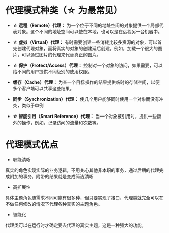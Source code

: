 # 代理模式种类（☆ 为最常见）

* **☆ 远程（Remote）代理：**
为一个位于不同的地址空间的对象提供一个局部代表对象。这个不同的地址空间可以使在本地，也可以是在远程另一台机器中。

* **☆ 虚拟（Virtual）代理：**
有时需要创建一些消耗比较多资源的对象，可以首先创建代理对象，而将真实的对象的创建延后创建。例如，加载一个很大的图片，可以通过图片的代理来代替真正的图片。

* **☆ 保护（Protect/Access）代理：**
控制对一个对象的访问，如果需要，可以给不同的用户提供不同级别的使用权限。

* **缓存（Cache）代理：**
为某一个目标操作的结果提供临时的存储空间，以便多个客户端可以共享这些结果。

* **同步（Synchronization）代理：**
使几个用户能够同时使用一个对象而没有冲突，类似于单例

* **☆ 智能引用（Smart Reference）代理：**
当一个对象被引用时，提供一些额外的操作，例如，记录访问的流量和次数等。

# 代理模式优点

* 职能清晰

真实的角色实现实际的业务逻辑，不用关心其他非本职的事务，通过后期的代理完成附加的事务，附带的结果就是变成简洁清晰

* 高扩展性

具体主题角色随需求不同可能有很多种，但只要实现了接口，代理类就完全可以在不做任何修改的情况下代理各种真实的主题角色。

* 智能化

代理类可以在运行时才确定要去代理的真实主题，这是一种强大的功能。